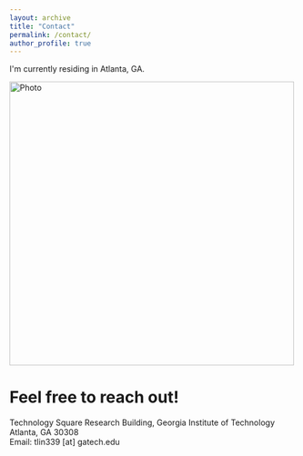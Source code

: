 ```yaml
---
layout: archive
title: "Contact"
permalink: /contact/
author_profile: true
---
```


I'm currently residing in Atlanta, GA.
<p align="left">
  <img src="https://tony-x-lin.github.io/images/atlanta2.png?raw=true" alt="Photo" style="width: 500px;"/> 
</p>

# Feel free to reach out!
Technology Square Research Building, Georgia Institute of Technology<br>
Atlanta, GA 30308<br>
Email: tlin339 [at] gatech.edu
